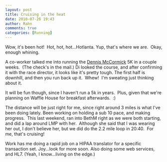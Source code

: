 ```yaml
---
layout: post
title: Cruising in the heat
date: 2010-07-26 19:43
author: Rahn
comments: true
categories: [Running]
---
```

Wow, it's been hot!  Hot, hot, hot...Hotlanta. Yup, that's where we are.  Okay, enough whining.

A co-worker talked me into running the <a href="http://www.collinshilltfxc.net/">Dennis McCormick</a> 5K in a couple weeks.  (The check's in the mail.) Di looked the course, and after confirming it with the race director, it looks like it's pretty tough. The first half is downhill, and then you run back up it.  Whew!  I'm sweating just thinking about it.

It will be fun though, since I haven't run a 5k in years.  Plus, given that we're planning on Waffle House for breakfast afterwards.  :)

The distance will be just right for me, since right around 3 miles is what I've been doing lately. Been working on holding a sub 10 pace, and making progress.  This last weekend, ran into BethM right as we were both starting, and did a lap around LMP with her.  Although she said that I was wearing her out, I don't believe her, but we did do the 2.2 mile loop in 20:40.  For me, that's cruising!

Work has me doing a rapid job on a HIPAA translator for a specific transaction set. Joy...look for more soon. Also doing some web services, and HL7. (Yeah, I know...living on the edge.)
